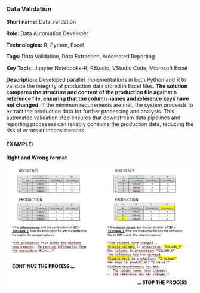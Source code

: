 ### Data Validation

<b>Short name:</b> Data_validation </p>
<b>Role:</b> Data Automation Developer </p>
<b>Technologies:</b> R, Python, Excel </p>
<b>Tags:</b> Data Validation, Data Extraction, Automated Reporting </p>
<b>Key Tools:</b> Jupyter Notebooks-R, RStudio, VStudio Code, Microsoft Excel </p>
<b>Description:</b> Developed parallel implementations in both Python and R to validate the integrity of production data stored in Excel files. <b>The solution compares the structure and content of the production file against a reference file, ensuring that the column names and reference keys have not changed.</b> If the minimum requirements are met, the system proceeds to extract the production data for further processing and analysis. This automated validation step ensures that downstream data pipelines and reporting processes can reliably consume the production data, reducing the risk of errors or inconsistencies.

#### EXAMPLE:
<b>Right and Wrong format</b>
  
![data_validation](response.png)
